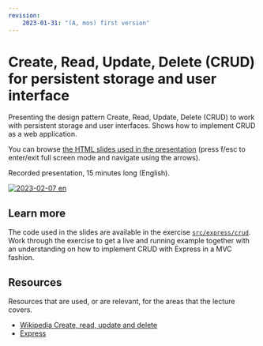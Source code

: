 ```yaml
---
revision: 
    2023-01-31: "(A, mos) first version"
---
```

Create, Read, Update, Delete (CRUD) for persistent storage and user interface
========================

Presenting the design pattern Create, Read, Update, Delete (CRUD) to work with persistent storage and user interfaces. Shows how to implement CRUD as a web application.

<!--
![presentation image](./img/mvc.png)
-->

You can browse [the HTML slides used in the presentation](https://mikael-roos.gitlab.io/node/lecture/L07-crud/slide.html) (press f/esc to enter/exit full screen mode and navigate using the arrows).

Recorded presentation, 15 minutes long (English).

[![2023-02-07 en](https://img.youtube.com/vi/hym6dFZd-x8/0.jpg)](https://www.youtube.com/watch?v=hym6dFZd-x8)



Learn more
------------------------

The code used in the slides are available in the exercise [`src/express/crud`](../../../src/express/crud/). Work through the exercise to get a live and running example together with an understanding on how to implement CRUD with Express in a MVC fashion.



Resources
------------------------

Resources that are used, or are relevant, for the areas that the lecture covers.

* [Wikipedia Create, read, update and delete](https://en.wikipedia.org/wiki/Create,_read,_update_and_delete)
* [Express](https://expressjs.com/)
